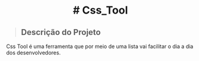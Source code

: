<h1 align="center"> # Css_Tool </h1>

> ## Descrição do Projeto
Css Tool é uma ferramenta que por meio de uma lista vai facilitar o dia a dia dos desenvolvedores.

